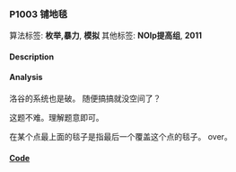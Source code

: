 ### P1003 铺地毯

算法标签: **枚举,暴力**, **模拟**
其他标签: **NOIp提高组**, **2011**


#### Description

#### Analysis

洛谷的系统也是破。 随便搞搞就没空间了？

 这题不难。理解题意即可。

在某个点最上面的毯子是指最后一个覆盖这个点的毯子。 over。

#### [Code](../cpp/p1003.cpp)
